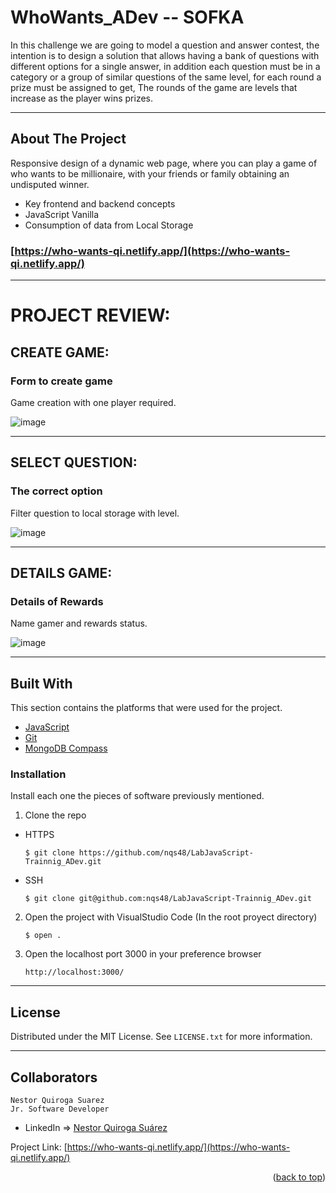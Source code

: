 # WhoWants_ADev  -- SOFKA
In this challenge we are going to model a question and answer contest, the intention is to design a solution that allows having a bank of questions with different options for a single answer, in addition each question must be in a category or a group of similar questions of the same level, for each round a prize must be assigned to get, The rounds of the game are levels that increase as the player wins prizes.



---

<!-- ABOUT THE PROJECT -->
## About The Project

Responsive design of a dynamic web page, where you can play a game of who wants to be millionaire, with your friends or family obtaining an undisputed winner.

- Key frontend and backend concepts
- JavaScript Vanilla
- Consumption of data from Local Storage

### [https://who-wants-qi.netlify.app/](https://who-wants-qi.netlify.app/)


---

# PROJECT REVIEW:


## CREATE GAME:

### Form to create game

Game creation with one player required.

![image](https://res.cloudinary.com/adev48/image/upload/v1658304017/Deployments/Who-Wants/init_fyfgfg.png)



---

## SELECT QUESTION:

### The correct option

Filter question to local storage with level.

![image](https://res.cloudinary.com/adev48/image/upload/v1658304017/Deployments/Who-Wants/selection_p3pypm.png)

---

## DETAILS GAME:

### Details of Rewards

Name gamer and rewards status.

![image](https://res.cloudinary.com/adev48/image/upload/v1658304017/Deployments/Who-Wants/ends_mnv2vd.png)

---

## Built With

This section contains the platforms that were used for the project.

* [JavaScript](https://developer.mozilla.org/es/docs/Web/JavaScript)
* [Git](https://git-scm.com/)
* [MongoDB Compass](https://www.mongodb.com/es/products/compass)


### Installation

Install each one the pieces of software previously mentioned.


1. Clone the repo

- HTTPS
   ```
   $ git clone https://github.com/nqs48/LabJavaScript-Trainnig_ADev.git
   ```


- SSH
   ```
   $ git clone git@github.com:nqs48/LabJavaScript-Trainnig_ADev.git
   ```


2. Open the project with VisualStudio Code (In the root proyect directory)

   ```
   $ open .
   ```
   

3. Open the localhost port 3000 in your preference browser

   ```
   http://localhost:3000/
   
   ```

---

<!-- LICENSE -->
## License

Distributed under the MIT License. See `LICENSE.txt` for more information.

---

<!-- CONTACT -->
## Collaborators
```
Nestor Quiroga Suarez
Jr. Software Developer
```
- LinkedIn => [Nestor Quiroga Suárez](https://www.linkedin.com/in/nqs48/)


Project Link: [https://who-wants-qi.netlify.app/](https://who-wants-qi.netlify.app/)

<p align="right">(<a href="#top">back to top</a>)</p>
